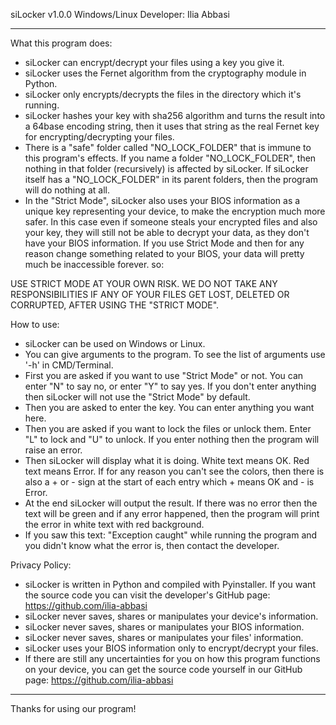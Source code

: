 siLocker v1.0.0  Windows/Linux
Developer: Ilia Abbasi

-----------------------------------


What this program does:

- siLocker can encrypt/decrypt your files using a key you give it.
- siLocker uses the Fernet algorithm from the cryptography module in Python.
- siLocker only encrypts/decrypts the files in the directory which it's running.
- siLocker hashes your key with sha256 algorithm and turns the result into a 64base encoding
string, then it uses that string as the real Fernet key for encrypting/decrypting your files.
- There is a "safe" folder called "NO_LOCK_FOLDER" that is immune to this program's effects. If
you name a folder "NO_LOCK_FOLDER", then nothing in that folder (recursively) is affected by
siLocker. If siLocker itself has a "NO_LOCK_FOLDER" in its parent folders, then the program
will do nothing at all.
- In the "Strict Mode", siLocker also uses your BIOS information as a unique key representing
your device, to make the encryption much more safer. In this case even if someone steals your
encrypted files and also your key, they will still not be able to decrypt your data, as they
don't have your BIOS information. If you use Strict Mode and then for any reason change
something related to your BIOS, your data will pretty much be inaccessible forever. so:

USE STRICT MODE AT YOUR OWN RISK. WE DO NOT TAKE ANY RESPONSIBILITIES IF ANY OF YOUR FILES GET LOST, DELETED OR CORRUPTED, AFTER USING THE "STRICT MODE".


How to use:

- siLocker can be used on Windows or Linux.
- You can give arguments to the program. To see the list of arguments use '-h' in CMD/Terminal.
- First you are asked if you want to use "Strict Mode" or not. You can enter "N" to say no, or
enter "Y" to say yes. If you don't enter anything then siLocker will not use the "Strict Mode"
by default.
- Then you are asked to enter the key. You can enter anything you want here.
- Then you are asked if you want to lock the files or unlock them. Enter "L" to lock and "U" to
unlock. If you enter nothing then the program will raise an error.
- Then siLocker will display what it is doing. White text means OK. Red text means Error. If
for any reason you can't see the colors, then there is also a + or - sign at the start of
each entry which + means OK and - is Error.
- At the end siLocker will output the result. If there was no error then the text will be
green and if any error happened, then the program will print the error in white text with
red background.
- If you saw this text: "Exception caught" while running the program and you didn't know what
the error is, then contact the developer.


Privacy Policy:

- siLocker is written in Python and compiled with Pyinstaller. If you want the source code you
can visit the developer's GitHub page: https://github.com/ilia-abbasi
- siLocker never saves, shares or manipulates your device's information.
- siLocker never saves, shares or manipulates your BIOS information.
- siLocker never saves, shares or manipulates your files' information.
- siLocker uses your BIOS information only to encrypt/decrypt your files.
- If there are still any uncertainties for you on how this program functions on your device,
you can get the source code yourself in our GitHub page: https://github.com/ilia-abbasi

-----------------------------------

Thanks for using our program!

